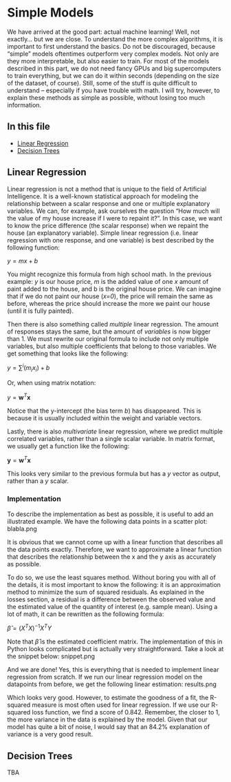 # Simple Models

We have arrived at the good part: actual machine learning! Well, not exactly… but we are close. To understand the more complex algorithms, it is important to first understand the basics. Do not be discouraged, because “simple” models oftentimes outperform very complex models. Not only are they more interpretable, but also easier to train. For most of the models described in this part, we do not need fancy GPUs and big supercomputers to train everything, but we can do it within seconds (depending on the size of the dataset, of course). Still, some of the stuff is quite difficult to understand – especially if you have trouble with math. I will try, however, to explain these methods as simple as possible, without losing too much information.

## In this file

- [Linear Regression](#linear-regression)
- [Decision Trees](#decision-trees)

## Linear Regression

Linear regression is not a method that is unique to the field of Artificial Intelligence. It is a well-known statistical approach for modeling the relationship between a scalar response and one or multiple explanatory variables. We can, for example, ask ourselves the question “How much will the value of my house increase if I were to repaint it?”. In this case, we want to know the price difference (the scalar response) when we repaint the house (an explanatory variable). Simple linear regression (i.e. linear regression with one response, and one variable) is best described by the following function:

$y = mx + b$

You might recognize this formula from high school math. In the previous example: *y* is our house price, *m* is the added value of one *x* amount of paint added to the house, and b is the original house price. We can imagine that if we do not paint our house (*x=0*), the price will remain the same as before, whereas the price should increase the more we paint our house (until it is fully painted).

Then there is also something called *multiple* linear regression. The amount of responses stays the same, but the amount of *variables* is now bigger than 1. We must rewrite our original formula to include not only multiple variables, but also multiple coefficients that belong to those variables. We get something that looks like the following:

$y=\sum^i (m_i x_i)+b$

Or, when using matrix notation:

$y = \textbf{w}^T\textbf{x}$

Notice that the y-intercept (the bias term *b*) has disappeared. This is because it is usually included within the weight and variable vectors.

Lastly, there is also *multivariate* linear regression, where we predict multiple correlated variables, rather than a single scalar variable. In matrix format, we usually get a function like the following:

$\textbf{y} = \textbf{w}^T\textbf{x}$

This looks very similar to the previous formula but has a *y* vector as output, rather than a *y* scalar.

### Implementation

To describe the implementation as best as possible, it is useful to add an illustrated example. We have the following data points in a scatter plot:
blabla.png

It is obvious that we cannot come up with a linear function that describes all the data points exactly. Therefore, we want to approximate a linear function that describes the relationship between the x and the y axis as accurately as possible.

To do so, we use the least squares method. Without boring you with all of the details, it is most important to know the following: it is an approximation method to minimize the sum of squared residuals. As explained in the losses section, a residual is a difference between the observed value and the estimated value of the quantity of interest (e.g. sample mean). Using a lot of math, it can be rewritten as the following formula:

$\hat{\beta} = (X^TX)^{-1}X^TY$

Note that $\hat{\beta}$ is the estimated coefficient matrix. The implementation of this in Python looks complicated but is actually very straightforward. Take a look at the snippet below:
snippet.png

And we are done! Yes, this is everything that is needed to implement linear regression from scratch. If we run our linear regression model on the datapoints from before, we get the following linear estimation:
results.png

Which looks very good. However, to estimate the goodness of a fit, the R-squared measure is most often used for linear regression. If we use our R-squared loss function, we find a score of 0.842. Remember, the closer to 1, the more variance in the data is explained by the model. Given that our model has quite a bit of noise, I would say that an 84.2% explanation of variance is a very good result.

## Decision Trees

TBA
